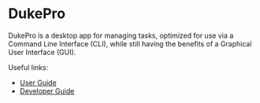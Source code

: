 # DukePro

DukePro is a desktop app for managing tasks, optimized for use via a Command Line Interface (CLI), while still having the benefits of a Graphical User Interface (GUI).

Useful links:
* [User Guide](UserGuide.md)
* [Developer Guide](DeveloperGuide.md)


